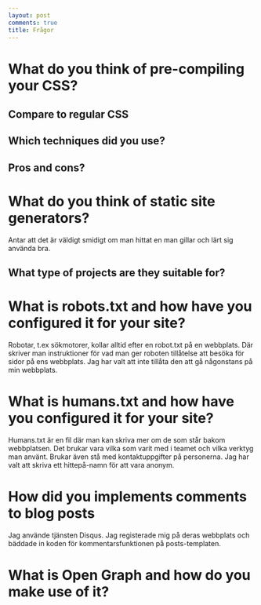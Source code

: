 ```yaml
---
layout: post
comments: true
title: Frågor
---
```


# What do you think of pre-compiling your CSS?
## Compare to regular CSS
## Which techniques did you use?
## Pros and cons?

# What do you think of static site generators?
Antar att det är väldigt smidigt om man hittat en man gillar och lärt sig använda bra.

## What type of projects are they suitable for?

# What is robots.txt and how have you configured it for your site?
Robotar, t.ex sökmotorer, kollar alltid efter en robot.txt på en webbplats.
Där skriver man instruktioner för vad man ger roboten tillåtelse att besöka
för sidor på ens webbplats. Jag har valt att inte tillåta den att gå någonstans
på min webbplats.

# What is humans.txt and how have you configured it for your site?
Humans.txt är en fil där man kan skriva mer om de som står bakom webbplatsen.
Det brukar vara vilka som varit med i teamet och vilka verktyg man använt. Brukar även stå med kontaktuppgifter på personerna.
Jag har valt att skriva ett hittepå-namn för att vara anonym.

# How did you implements comments to blog posts
Jag använde tjänsten Disqus. Jag registerade mig på deras webbplats och
bäddade in koden för kommentarsfunktionen på posts-templaten.

# What is Open Graph and how do you make use of it?
